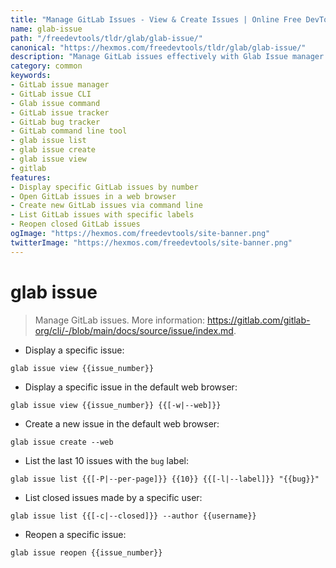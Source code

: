```yaml
---
title: "Manage GitLab Issues - View & Create Issues | Online Free DevTools by Hexmos"
name: glab-issue
path: "/freedevtools/tldr/glab/glab-issue/"
canonical: "https://hexmos.com/freedevtools/tldr/glab/glab-issue/"
description: "Manage GitLab issues effectively with Glab Issue manager. Create, view, and list issues seamlessly using command line. Free online tool, no registration required."
category: common
keywords:
- GitLab issue manager
- GitLab issue CLI
- Glab issue command
- GitLab issue tracker
- GitLab bug tracker
- GitLab command line tool
- glab issue list
- glab issue create
- glab issue view
- gitlab
features:
- Display specific GitLab issues by number
- Open GitLab issues in a web browser
- Create new GitLab issues via command line
- List GitLab issues with specific labels
- Reopen closed GitLab issues
ogImage: "https://hexmos.com/freedevtools/site-banner.png"
twitterImage: "https://hexmos.com/freedevtools/site-banner.png"
---
```


# glab issue

> Manage GitLab issues.
> More information: <https://gitlab.com/gitlab-org/cli/-/blob/main/docs/source/issue/index.md>.

- Display a specific issue:

`glab issue view {{issue_number}}`

- Display a specific issue in the default web browser:

`glab issue view {{issue_number}} {{[-w|--web]}}`

- Create a new issue in the default web browser:

`glab issue create --web`

- List the last 10 issues with the `bug` label:

`glab issue list {{[-P|--per-page]}} {{10}} {{[-l|--label]}} "{{bug}}"`

- List closed issues made by a specific user:

`glab issue list {{[-c|--closed]}} --author {{username}}`

- Reopen a specific issue:

`glab issue reopen {{issue_number}}`
